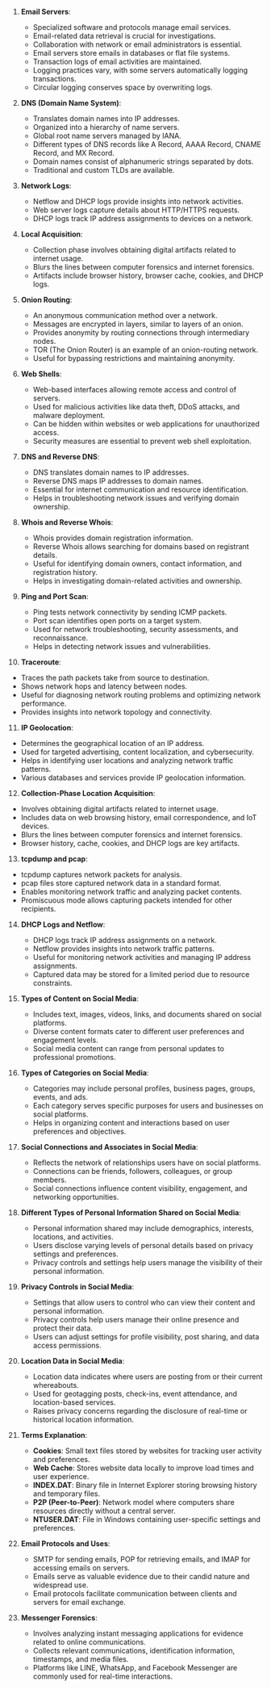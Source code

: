 1. **Email Servers**:
   - Specialized software and protocols manage email services.
   - Email-related data retrieval is crucial for investigations.
   - Collaboration with network or email administrators is essential.
   - Email servers store emails in databases or flat file systems.
   - Transaction logs of email activities are maintained.
   - Logging practices vary, with some servers automatically logging transactions.
   - Circular logging conserves space by overwriting logs.

2. **DNS (Domain Name System)**:
   - Translates domain names into IP addresses.
   - Organized into a hierarchy of name servers.
   - Global root name servers managed by IANA.
   - Different types of DNS records like A Record, AAAA Record, CNAME Record, and MX Record.
   - Domain names consist of alphanumeric strings separated by dots.
   - Traditional and custom TLDs are available.

3. **Network Logs**:
   - Netflow and DHCP logs provide insights into network activities.
   - Web server logs capture details about HTTP/HTTPS requests.
   - DHCP logs track IP address assignments to devices on a network.

4. **Local Acquisition**:
   - Collection phase involves obtaining digital artifacts related to internet usage.
   - Blurs the lines between computer forensics and internet forensics.
   - Artifacts include browser history, browser cache, cookies, and DHCP logs.

5. **Onion Routing**:
   - An anonymous communication method over a network.
   - Messages are encrypted in layers, similar to layers of an onion.
   - Provides anonymity by routing connections through intermediary nodes.
   - TOR (The Onion Router) is an example of an onion-routing network.
   - Useful for bypassing restrictions and maintaining anonymity.

6. **Web Shells**:
   - Web-based interfaces allowing remote access and control of servers.
   - Used for malicious activities like data theft, DDoS attacks, and malware deployment.
   - Can be hidden within websites or web applications for unauthorized access.
   - Security measures are essential to prevent web shell exploitation.

7. **DNS and Reverse DNS**:
   - DNS translates domain names to IP addresses.
   - Reverse DNS maps IP addresses to domain names.
   - Essential for internet communication and resource identification.
   - Helps in troubleshooting network issues and verifying domain ownership.

8. **Whois and Reverse Whois**:
   - Whois provides domain registration information.
   - Reverse Whois allows searching for domains based on registrant details.
   - Useful for identifying domain owners, contact information, and registration history.
   - Helps in investigating domain-related activities and ownership.

9. **Ping and Port Scan**:
   - Ping tests network connectivity by sending ICMP packets.
   - Port scan identifies open ports on a target system.
   - Used for network troubleshooting, security assessments, and reconnaissance.
   - Helps in detecting network issues and vulnerabilities.

10. **Traceroute**:
   - Traces the path packets take from source to destination.
   - Shows network hops and latency between nodes.
   - Useful for diagnosing network routing problems and optimizing network performance.
   - Provides insights into network topology and connectivity.

11. **IP Geolocation**:
   - Determines the geographical location of an IP address.
   - Used for targeted advertising, content localization, and cybersecurity.
   - Helps in identifying user locations and analyzing network traffic patterns.
   - Various databases and services provide IP geolocation information.

12. **Collection-Phase Location Acquisition**:
   - Involves obtaining digital artifacts related to internet usage.
   - Includes data on web browsing history, email correspondence, and IoT devices.
   - Blurs the lines between computer forensics and internet forensics.
   - Browser history, cache, cookies, and DHCP logs are key artifacts.

13. **tcpdump and pcap**:
   - tcpdump captures network packets for analysis.
   - pcap files store captured network data in a standard format.
   - Enables monitoring network traffic and analyzing packet contents.
   - Promiscuous mode allows capturing packets intended for other recipients.

14. **DHCP Logs and Netflow**:
    - DHCP logs track IP address assignments on a network.
    - Netflow provides insights into network traffic patterns.
    - Useful for monitoring network activities and managing IP address assignments.
    - Captured data may be stored for a limited period due to resource constraints.

15. **Types of Content on Social Media**:
    - Includes text, images, videos, links, and documents shared on social platforms.
    - Diverse content formats cater to different user preferences and engagement levels.
    - Social media content can range from personal updates to professional promotions.

16. **Types of Categories on Social Media**:
    - Categories may include personal profiles, business pages, groups, events, and ads.
    - Each category serves specific purposes for users and businesses on social platforms.
    - Helps in organizing content and interactions based on user preferences and objectives.

17. **Social Connections and Associates in Social Media**:
    - Reflects the network of relationships users have on social platforms.
    - Connections can be friends, followers, colleagues, or group members.
    - Social connections influence content visibility, engagement, and networking opportunities.

18. **Different Types of Personal Information Shared on Social Media**:
    - Personal information shared may include demographics, interests, locations, and activities.
    - Users disclose varying levels of personal details based on privacy settings and preferences.
    - Privacy controls and settings help users manage the visibility of their personal information.

19. **Privacy Controls in Social Media**:
    - Settings that allow users to control who can view their content and personal information.
    - Privacy controls help users manage their online presence and protect their data.
    - Users can adjust settings for profile visibility, post sharing, and data access permissions.

20. **Location Data in Social Media**:
    - Location data indicates where users are posting from or their current whereabouts.
    - Used for geotagging posts, check-ins, event attendance, and location-based services.
    - Raises privacy concerns regarding the disclosure of real-time or historical location information.

21. **Terms Explanation**:
    - **Cookies**: Small text files stored by websites for tracking user activity and preferences.
    - **Web Cache**: Stores website data locally to improve load times and user experience.
    - **INDEX.DAT**: Binary file in Internet Explorer storing browsing history and temporary files.
    - **P2P (Peer-to-Peer)**: Network model where computers share resources directly without a central server.
    - **NTUSER.DAT**: File in Windows containing user-specific settings and preferences.

22. **Email Protocols and Uses**:
    - SMTP for sending emails, POP for retrieving emails, and IMAP for accessing emails on servers.
    - Emails serve as valuable evidence due to their candid nature and widespread use.
    - Email protocols facilitate communication between clients and servers for email exchange.

23. **Messenger Forensics**:
    - Involves analyzing instant messaging applications for evidence related to online communications.
    - Collects relevant communications, identification information, timestamps, and media files.
    - Platforms like LINE, WhatsApp, and Facebook Messenger are commonly used for real-time interactions.
